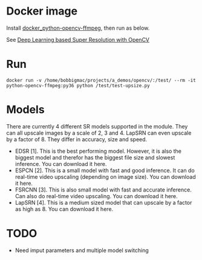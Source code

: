 # Docker image

Install [docker_python-opencv-ffmpeg](https://github.com/Borda/docker_python-opencv-ffmpeg), then run as below.

See [Deep Learning based Super Resolution with OpenCV](https://towardsdatascience.com/deep-learning-based-super-resolution-with-opencv-4fd736678066)

# Run

```
docker run -v /home/bobbigmac/projects/a_demos/opencv/:/test/ --rm -it python-opencv-ffmpeg:py36 python /test/test-upsize.py
```

# Models

There are currently 4 different SR models supported in the module. They can all upscale images by a scale of 2, 3 and 4. LapSRN can even upscale by a factor of 8. They differ in accuracy, size and speed.

- EDSR [1]. This is the best performing model. However, it is also the biggest model and therefor has the biggest file size and slowest inference. You can download it here.
- ESPCN [2]. This is a small model with fast and good inference. It can do real-time video upscaling (depending on image size). You can download it here.
- FSRCNN [3]. This is also small model with fast and accurate inference. Can also do real-time video upscaling. You can download it here.
- LapSRN [4]. This is a medium sized model that can upscale by a factor as high as 8. You can download it here.

# TODO

- Need imput parameters and multiple model switching